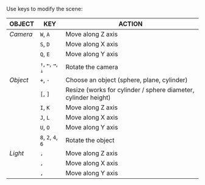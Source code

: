 Use keys to modify the scene:

| OBJECT | KEY | ACTION |
| --- | --- | --- |
|*Camera*| `W`, `A` | Move along Z axis |
|| `S`, `D` | Move along X axis |
|| `Q`, `E` | Move along Y axis |
|| `↑`, `←`, `→`, `↓` | Rotate the camera |
|*Object*| `+`, `-` | Choose an object (sphere, plane, cylinder) |
|| `[`, `]` | Resize (works for cylinder / sphere diameter, cylinder height) |
|| `I`, `K` | Move along Z axis |
|| `J`, `L` | Move along X axis |
|| `U`, `O` | Move along Y axis |
|| `8`, `2`, `4`, `6` | Rotate the object |
|*Light*| ``, `` |  Move along Z axis |
|| ``, `` | Move along X axis |
|| ``, `` | Move along Y axis |
